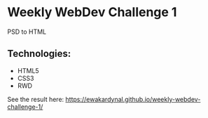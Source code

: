 <h1>Weekly WebDev Challenge 1</h1>
<p>PSD to HTML</p>
<h2>Technologies:</h2>
<ul>
   <li>HTML5</li>
   <li>CSS3</li>
   <li>RWD</li>
</ul>
<p>See the result here: <a href="https://ewakardynal.github.io/weekly-webdev-challenge-1/">https://ewakardynal.github.io/weekly-webdev-challenge-1/</a></p>
